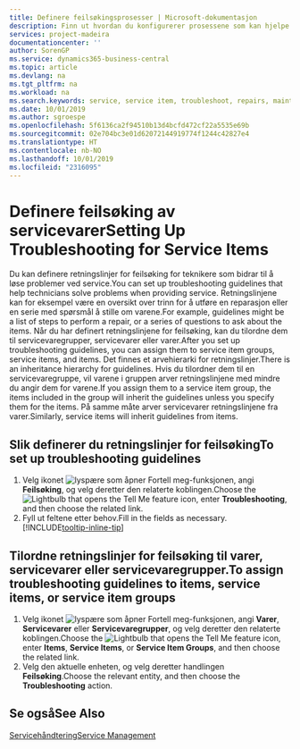 ```yaml
---
title: Definere feilsøkingsprosesser | Microsoft-dokumentasjon
description: Finn ut hvordan du konfigurerer prosessene som kan hjelpe kundeservicerepresentanter med å identifisere og løse problemer med servicevarer.
services: project-madeira
documentationcenter: ''
author: SorenGP
ms.service: dynamics365-business-central
ms.topic: article
ms.devlang: na
ms.tgt_pltfrm: na
ms.workload: na
ms.search.keywords: service, service item, troubleshoot, repairs, maintenance
ms.date: 10/01/2019
ms.author: sgroespe
ms.openlocfilehash: 5f6136ca2f94510b13d4bcfd472cf22a5535e69b
ms.sourcegitcommit: 02e704bc3e01d62072144919774f1244c42827e4
ms.translationtype: HT
ms.contentlocale: nb-NO
ms.lasthandoff: 10/01/2019
ms.locfileid: "2316095"
---
```

# <a name="setting-up-troubleshooting-for-service-items"></a><span data-ttu-id="91322-103">Definere feilsøking av servicevarer</span><span class="sxs-lookup"><span data-stu-id="91322-103">Setting Up Troubleshooting for Service Items</span></span>
<span data-ttu-id="91322-104">Du kan definere retningslinjer for feilsøking for teknikere som bidrar til å løse problemer ved service.</span><span class="sxs-lookup"><span data-stu-id="91322-104">You can set up troubleshooting guidelines that help technicians solve problems when providing service.</span></span> <span data-ttu-id="91322-105">Retningslinjene kan for eksempel være en oversikt over trinn for å utføre en reparasjon eller en serie med spørsmål å stille om varene.</span><span class="sxs-lookup"><span data-stu-id="91322-105">For example, guidelines might be a list of steps to perform a repair, or a series of questions to ask about the items.</span></span> <span data-ttu-id="91322-106">Når du har definert retningslinjene for feilsøking, kan du tilordne dem til servicevaregrupper, servicevarer eller varer.</span><span class="sxs-lookup"><span data-stu-id="91322-106">After you set up troubleshooting guidelines, you can assign them to service item groups, service items, and items.</span></span> <span data-ttu-id="91322-107">Det finnes et arvehierarki for retningslinjer.</span><span class="sxs-lookup"><span data-stu-id="91322-107">There is an inheritance hierarchy for guidelines.</span></span> <span data-ttu-id="91322-108">Hvis du tilordner dem til en servicevaregruppe, vil varene i gruppen arver retningslinjene med mindre du angir dem for varene.</span><span class="sxs-lookup"><span data-stu-id="91322-108">If you assign them to a service item group, the items included in the group will inherit the guidelines unless you specify them for the items.</span></span> <span data-ttu-id="91322-109">På samme måte arver servicevarer retningslinjene fra varer.</span><span class="sxs-lookup"><span data-stu-id="91322-109">Similarly, service items will inherit guidelines from items.</span></span>  

## <a name="to-set-up-troubleshooting-guidelines"></a><span data-ttu-id="91322-110">Slik definerer du retningslinjer for feilsøking</span><span class="sxs-lookup"><span data-stu-id="91322-110">To set up troubleshooting guidelines</span></span>
1. <span data-ttu-id="91322-111">Velg ikonet ![lyspære som åpner Fortell meg-funksjonen](media/ui-search/search_small.png "Fortell hva du vil gjøre"), angi **Feilsøking**, og velg deretter den relaterte koblingen.</span><span class="sxs-lookup"><span data-stu-id="91322-111">Choose the ![Lightbulb that opens the Tell Me feature](media/ui-search/search_small.png "Tell me what you want to do") icon, enter **Troubleshooting**, and then choose the related link.</span></span>  
2. <span data-ttu-id="91322-112">Fyll ut feltene etter behov.</span><span class="sxs-lookup"><span data-stu-id="91322-112">Fill in the fields as necessary.</span></span> [!INCLUDE[tooltip-inline-tip](includes/tooltip-inline-tip_md.md)]  

## <a name="to-assign-troubleshooting-guidelines-to-items-service-items-or-service-item-groups"></a><span data-ttu-id="91322-113">Tilordne retningslinjer for feilsøking til varer, servicevarer eller servicevaregrupper.</span><span class="sxs-lookup"><span data-stu-id="91322-113">To assign troubleshooting guidelines to items, service items, or service item groups</span></span>
1. <span data-ttu-id="91322-114">Velg ikonet ![lyspære som åpner Fortell meg-funksjonen](media/ui-search/search_small.png "Fortell hva du vil gjøre"), angi **Varer**, **Servicevarer** eller **Servicevaregrupper**, og velg deretter den relaterte koblingen.</span><span class="sxs-lookup"><span data-stu-id="91322-114">Choose the ![Lightbulb that opens the Tell Me feature](media/ui-search/search_small.png "Tell me what you want to do") icon, enter **Items**, **Service Items**, or **Service Item Groups**, and then choose the related link.</span></span>  
2. <span data-ttu-id="91322-115">Velg den aktuelle enheten, og velg deretter handlingen **Feilsøking**.</span><span class="sxs-lookup"><span data-stu-id="91322-115">Choose the relevant entity, and then choose the **Troubleshooting** action.</span></span>  

## <a name="see-also"></a><span data-ttu-id="91322-116">Se også</span><span class="sxs-lookup"><span data-stu-id="91322-116">See Also</span></span>
[<span data-ttu-id="91322-117">Servicehåndtering</span><span class="sxs-lookup"><span data-stu-id="91322-117">Service Management</span></span>](service-service.md)